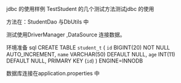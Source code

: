 
jdbc 的使用样例
TestStudent 的几个测试方法测试jdbc 的使用

方法在：StudentDao 与DbUtils 中

测试使用DriverManager ,DataSource  连接数据。

环境准备
sql
CREATE TABLE `student_t` (
`id` BIGINT(20) NOT NULL AUTO_INCREMENT,
`name` VARCHAR(50) DEFAULT NULL,
`age` INT(11) DEFAULT NULL,
PRIMARY KEY (`id`)
) ENGINE=INNODB 

数据库连接在application.properties 中
